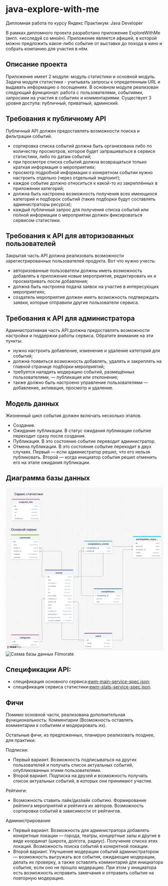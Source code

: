 # java-explore-with-me
Дипломная работа по курсу Яндекс Практикум: Java Developer 

В рамках дипломного проекта разработано приложение ExploreWithMe (англ. «исследуй со мной»). Приложение является афишей, в которой можно предложить какое-либо событие от выставки до похода в кино и собрать компанию для участия в нём.
## Описание проекта


Приложение имеет 2 модуля: модуль статистики и основной модуль. Задача модуля статистики - учитывать 
запросы к определенным URL и выдавать информацию о посещениях. В основном модуле реализован следующий функционал:
работа с пользователями, событиями, запросами на участия в событиях и комментариями. Существует 3 уровня доступа: публичный, приватный, админский.

## Требования к публичному API
Публичный API должен предоставлять возможности поиска и фильтрации событий. 
- сортировка списка событий должна быть организована либо по количеству просмотров, которое будет запрашиваться в сервисе статистики, либо по датам событий;
- при просмотре списка событий должна возвращаться только краткая информация о мероприятиях;
- просмотр подробной информации о конкретном событии нужно настроить отдельно (через отдельный эндпоинт);
- каждое событие должно относиться к какой-то из закреплённых в приложении категорий;
- должна быть настроена возможность получения всех имеющихся категорий и подборок событий (такие подборки будут составлять администраторы ресурса);
- каждый публичный запрос для получения списка событий или полной информации о мероприятии должен фиксироваться сервисом статистики.

## Требования к API для авторизованных пользователей
Закрытая часть API должна реализовать возможности зарегистрированных пользователей продукта. Вот что нужно учесть:
- авторизованные пользователи должны иметь возможность добавлять в приложение новые мероприятия, редактировать их и просматривать после добавления;
- должна быть настроена подача заявок на участие в интересующих мероприятиях;
- создатель мероприятия должен иметь возможность подтверждать заявки, которые отправили другие пользователи сервиса.

## Требования к API для администратора
Административная часть API должна предоставлять возможности настройки и поддержки работы сервиса. Обратите внимание на эти пункты:
- нужно настроить добавление, изменение и удаление категорий для событий;
- должна появиться возможность добавлять, удалять и закреплять на главной странице подборки мероприятий;
- требуется наладить модерацию событий, размещённых пользователями, — публикация или отклонение;
- также должно быть настроено управление пользователями — добавление, активация, просмотр и удаление.

## Модель данных
Жизненный цикл события должен включать несколько этапов.
- Создание.
- Ожидание публикации. В статус ожидания публикации событие переходит сразу после создания.
- Публикация. В это состояние событие переводит администратор.
- Отмена публикации. В это состояние событие переходит в двух случаях. Первый — если администратор решил, что его нельзя публиковать. Второй — когда инициатор события решил отменить его на этапе ожидания публикации.

## Диаграмма базы данных

![ewmAndStatsSchema.png](assets/ewmAndStatsSchema.png)![Схема базы данных Filmorate](/assets/![ewmAndStatsSchema.png](assets/ewmAndStatsSchema.png).png)

## Спецификации API:
- спецификация основного сервиса:[ewm-main-service-spec.json](ewm-main-service-spec.json);
- спецификация сервиса статистики:[ewm-stats-service-spec.json](ewm-stats-service-spec.json).

## Фичи

Помимо основной части, реализована дополнительная функциональность: Комментарии (Возможность оставлять комментарии к событиям и модерировать их).

Остальные фичи, из предложенных, планирую реализовать позднее, для практики:

Подписки:
- Первый вариант. Возможность подписываться на других пользователей и получать список актуальных событий, опубликованных этими пользователями.
- Второй вариант. Подписка на друзей и возможность получать список актуальных событий, в которых они принимают участие.

Рейтинги:
- Возможность ставить лайк/дизлайк событию. Формирование рейтинга мероприятий и рейтинга их авторов. Возможность сортировки событий в зависимости от рейтингов.

Администрирование
- Первый вариант. Возможность для администратора добавлять конкретные локации — города, театры, концертные залы и другие в виде координат (широта, долгота, радиус). Получение списка этих локаций. Возможность поиска событий в конкретной локации.
- Второй вариант. Улучшение модерации событий администратором — возможность выгружать все события, ожидающие модерации, делать их проверку, а также оставлять комментарий для инициатора события, если оно не прошло модерацию. При этом у инициатора есть возможность исправить замечания и отправить событие на повторную модерацию.

## 